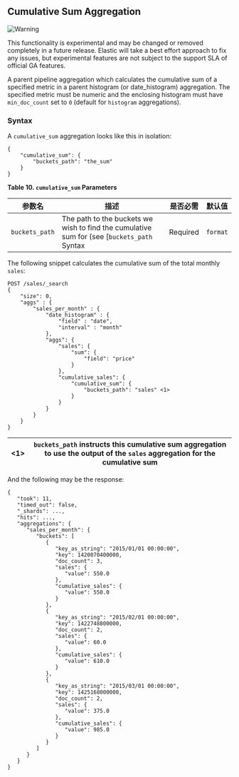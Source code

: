 ## Cumulative Sum Aggregation

![Warning](https://www.elastic.co/guide/en/elasticsearch/reference/current/images/icons/warning.png)

This functionality is experimental and may be changed or removed completely in a future release. Elastic will take a best effort approach to fix any issues, but experimental features are not subject to the support SLA of official GA features.

A parent pipeline aggregation which calculates the cumulative sum of a specified metric in a parent histogram (or date_histogram) aggregation. The specified metric must be numeric and the enclosing histogram must have `min_doc_count` set to `0` (default for `histogram` aggregations).

### Syntax

A `cumulative_sum` aggregation looks like this in isolation:
    
    
    {
        "cumulative_sum": {
            "buckets_path": "the_sum"
        }
    }

 **Table 10. `cumulative_sum` Parameters**

 参数名|描述|是否必需|默认值   
---|---|---|---    
`buckets_path`| The path to the buckets we wish to find the cumulative sum for (see [`buckets_path` Syntax| Required|  `format`| format to apply to the output value of this aggregation| Optional| `null`  
  
  


The following snippet calculates the cumulative sum of the total monthly `sales`:
    
    
    POST /sales/_search
    {
        "size": 0,
        "aggs" : {
            "sales_per_month" : {
                "date_histogram" : {
                    "field" : "date",
                    "interval" : "month"
                },
                "aggs": {
                    "sales": {
                        "sum": {
                            "field": "price"
                        }
                    },
                    "cumulative_sales": {
                        "cumulative_sum": {
                            "buckets_path": "sales" <1>
                        }
                    }
                }
            }
        }
    }

<1>| `buckets_path` instructs this cumulative sum aggregation to use the output of the `sales` aggregation for the cumulative sum     
---|---  
  
And the following may be the response:
    
    
    {
       "took": 11,
       "timed_out": false,
       "_shards": ...,
       "hits": ...,
       "aggregations": {
          "sales_per_month": {
             "buckets": [
                {
                   "key_as_string": "2015/01/01 00:00:00",
                   "key": 1420070400000,
                   "doc_count": 3,
                   "sales": {
                      "value": 550.0
                   },
                   "cumulative_sales": {
                      "value": 550.0
                   }
                },
                {
                   "key_as_string": "2015/02/01 00:00:00",
                   "key": 1422748800000,
                   "doc_count": 2,
                   "sales": {
                      "value": 60.0
                   },
                   "cumulative_sales": {
                      "value": 610.0
                   }
                },
                {
                   "key_as_string": "2015/03/01 00:00:00",
                   "key": 1425168000000,
                   "doc_count": 2,
                   "sales": {
                      "value": 375.0
                   },
                   "cumulative_sales": {
                      "value": 985.0
                   }
                }
             ]
          }
       }
    }
